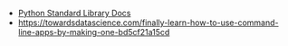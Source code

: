 - [Python Standard Library Docs](https://docs.python.org/3/library/index.html)
- https://towardsdatascience.com/finally-learn-how-to-use-command-line-apps-by-making-one-bd5cf21a15cd
